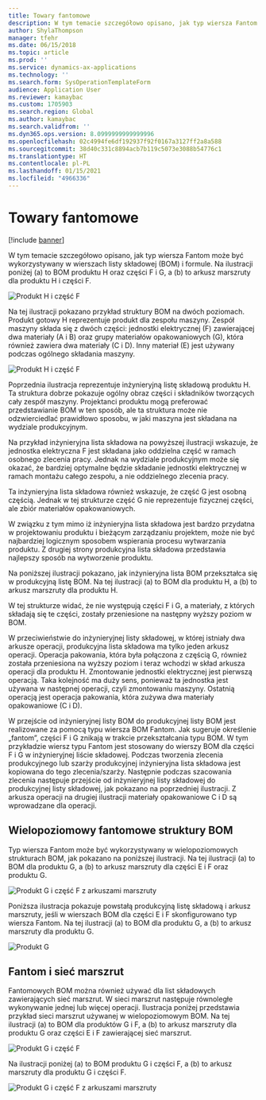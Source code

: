 ```yaml
---
title: Towary fantomowe
description: W tym temacie szczegółowo opisano, jak typ wiersza Fantom może być wykorzystywany w wierszach listy składowej (BOM) i formule w Dynamics 365 Supply Chain Management.
author: ShylaThompson
manager: tfehr
ms.date: 06/15/2018
ms.topic: article
ms.prod: ''
ms.service: dynamics-ax-applications
ms.technology: ''
ms.search.form: SysOperationTemplateForm
audience: Application User
ms.reviewer: kamaybac
ms.custom: 1705903
ms.search.region: Global
ms.author: kamaybac
ms.search.validfrom: ''
ms.dyn365.ops.version: 8.0999999999999996
ms.openlocfilehash: 02c4994fe6df192937f92f0167a3127ff2a8a588
ms.sourcegitcommit: 38d40c331c8894acb7b119c5073e3088b54776c1
ms.translationtype: HT
ms.contentlocale: pl-PL
ms.lasthandoff: 01/15/2021
ms.locfileid: "4966336"
---
```

# <a name="phantom-items"></a>Towary fantomowe

[!include [banner](../includes/banner.md)]

W tym temacie szczegółowo opisano, jak typ wiersza Fantom może być wykorzystywany w wierszach listy składowej (BOM) i formule. Na ilustracji poniżej (a) to BOM produktu H oraz części F i G, a (b) to arkusz marszruty dla produktu H i części F.

![Produkt H i część F](media/product-H-part-F.png)


Na tej ilustracji pokazano przykład struktury BOM na dwóch poziomach. Produkt gotowy H reprezentuje produkt dla zespołu maszyny. Zespół maszyny składa się z dwóch części: jednostki elektrycznej (F) zawierającej dwa materiały (A i B) oraz grupy materiałów opakowaniowych (G), która również zawiera dwa materiały (C i D). Inny materiał (E) jest używany podczas ogólnego składania maszyny.

![Produkt H i część F](media/product-H-part-B.png)

Poprzednia ilustracja reprezentuje inżynieryjną listę składową produktu H. Ta struktura dobrze pokazuje ogólny obraz części i składników tworzących cały zespół maszyny. Projektanci produktu mogą preferować przedstawianie BOM w ten sposób, ale ta struktura może nie odzwierciedlać prawidłowo sposobu, w jaki maszyna jest składana na wydziale produkcyjnym. 

Na przykład inżynieryjna lista składowa na powyższej ilustracji wskazuje, że jednostka elektryczna F jest składana jako oddzielna część w ramach osobnego zlecenia pracy. Jednak na wydziale produkcyjnym może się okazać, że bardziej optymalne będzie składanie jednostki elektrycznej w ramach montażu całego zespołu, a nie oddzielnego zlecenia pracy.

Ta inżynieryjna lista składowa również wskazuje, że część G jest osobną częścią. Jednak w tej strukturze część G nie reprezentuje fizycznej części, ale zbiór materiałów opakowaniowych. 

W związku z tym mimo iż inżynieryjna lista składowa jest bardzo przydatna w projektowaniu produktu i bieżącym zarządzaniu projektem, może nie być najbardziej logicznym sposobem wspierania procesu wytwarzania produktu. Z drugiej strony produkcyjna lista składowa przedstawia najlepszy sposób na wytworzenie produktu.

Na poniższej ilustracji pokazano, jak inżynieryjna lista BOM przekształca się w produkcyjną listę BOM. Na tej ilustracji (a) to BOM dla produktu H, a (b) to arkusz marszruty dla produktu H.

W tej strukturze widać, że nie występują części F i G, a materiały, z których składają się te części, zostały przeniesione na następny wyższy poziom w BOM. 

W przeciwieństwie do inżynieryjnej listy składowej, w której istniały dwa arkusze operacji, produkcyjna lista składowa ma tylko jeden arkusz operacji. Operacja pakowania, która była połączona z częścią G, również została przeniesiona na wyższy poziom i teraz wchodzi w skład arkusza operacji dla produktu H. Zmontowanie jednostki elektrycznej jest pierwszą operacją. Taka kolejność ma duży sens, ponieważ ta jednostka jest używana w następnej operacji, czyli zmontowaniu maszyny. Ostatnią operacją jest operacja pakowania, która zużywa dwa materiały opakowaniowe (C i D).

W przejście od inżynieryjnej listy BOM do produkcyjnej listy BOM jest realizowane za pomocą typu wiersza BOM Fantom. Jak sugeruje określenie „fantom”, części F i G znikają w trakcie przekształcania typu BOM. W tym przykładzie wiersz typu Fantom jest stosowany do wierszy BOM dla części F i G w inżynieryjnej liście składowej. Podczas tworzenia zlecenia produkcyjnego lub szarży produkcyjnej inżynieryjna lista składowa jest kopiowana do tego zlecenia/szarży. Następnie podczas szacowania zlecenia następuje przejście od inżynieryjnej listy składowej do produkcyjnej listy składowej, jak pokazano na poprzedniej ilustracji. Z arkusza operacji na drugiej ilustracji materiały opakowaniowe C i D są wprowadzane dla operacji. 

## <a name="multilevel-phantom-bom-structures"></a>Wielopoziomowy fantomowe struktury BOM
Typ wiersza Fantom może być wykorzystywany w wielopoziomowych strukturach BOM, jak pokazano na poniższej ilustracji. Na tej ilustracji (a) to BOM dla produktu G, a (b) to arkusz marszruty dla części E i F oraz produktu G. 

![Produkt G i część F z arkuszami marszruty](media/product-G-route-sheet-G.png)


Poniższa ilustracja pokazuje powstałą produkcyjną listę składową i arkusz marszruty, jeśli w wierszach BOM dla części E i F skonfigurowano typ wiersza Fantom. Na tej ilustracji (a) to BOM dla produktu G, a (b) to arkusz marszruty dla produktu G.

![Produkt G](media/product-G.png)


## <a name="phantom-and-route-network"></a>Fantom i sieć marszrut
Fantomowych BOM można również używać dla list składowych zawierających sieć marszrut. W sieci marszrut następuje równoległe wykonywanie jednej lub więcej operacji. Ilustracja poniżej przedstawia przykład sieci marszrut używanej w wielopoziomowym BOM. Na tej ilustracji (a) to BOM dla produktów G i F, a (b) to arkusz marszruty dla produktu G oraz części E i F zawierającej sieć marszrut.

![Produkt G i część F](media/product-G-part-F.png)


Na ilustracji poniżej (a) to BOM produktu G i części F, a (b) to arkusz marszruty dla produktu G i części F.

![Produkt G i część F z arkuszami marszruty](media/product-G-part-F-with-route-sheet.png)
